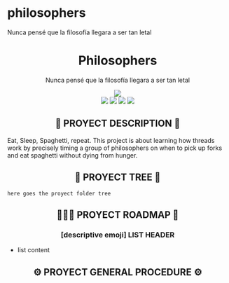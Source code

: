 # philosophers
Nunca pensé que la filosofía llegara a ser tan letal
<div align="center">
	<h1> Philosophers </h1>
	<p>Nunca pensé que la filosofía llegara a ser tan letal</p>
	<img src="WAKATIME BADGE?style=flat"/>
	<br />
	<img src="https://img.shields.io/badge/norme-KO-red?style=flat"/>
	<img src="https://img.shields.io/badge/leaks-NOt%20Checked-red?style=flat"/>
	<img src="https://img.shields.io/badge/bonus-not%20done-red?style=flat"/>
	<img src="https://img.shields.io/badge/-unknown%2F100-inactive?style=flat&logo=42&logoColor=000" />
</div>

<h2 align="center">📜 PROYECT DESCRIPTION 📜</h2>

Eat, Sleep, Spaghetti, repeat. This project is about learning how threads work by precisely timing a group of philosophers on when to pick up forks and eat spaghetti without dying from hunger.

<h2 align="center">🌲 PROYECT TREE 🌲</h2>

```
here goes the proyect folder tree

```

<h2 align="center">🚶🏻‍♂️ PROYECT ROADMAP 🚶</h2>

<h3 align="center"> [descriptive emoji] LIST HEADER</h3>

*  list content

<h2 align="center">⚙️ PROYECT GENERAL PROCEDURE ⚙️</h2>

